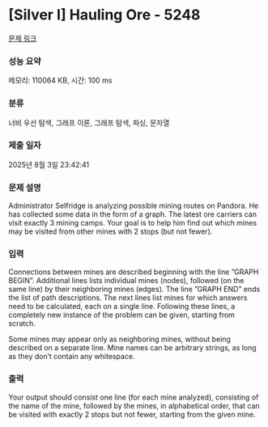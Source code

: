 # [Silver I] Hauling Ore - 5248 

[문제 링크](https://www.acmicpc.net/problem/5248) 

### 성능 요약

메모리: 110064 KB, 시간: 100 ms

### 분류

너비 우선 탐색, 그래프 이론, 그래프 탐색, 파싱, 문자열

### 제출 일자

2025년 8월 3일 23:42:41

### 문제 설명

<p>Administrator Selfridge is analyzing possible mining routes on Pandora. He has collected some data in the form of a graph. The latest ore carriers can visit exactly 3 mining camps. Your goal is to help him find out which mines may be visited from other mines with 2 stops (but not fewer).</p>

### 입력 

 <p>Connections between mines are described beginning with the line ”GRAPH BEGIN”. Additional lines lists individual mines (nodes), followed (on the same line) by their neighboring mines (edges). The line ”GRAPH END” ends the list of path descriptions. The next lines list mines for which answers need to be calculated, each on a single line. Following these lines, a completely new instance of the problem can be given, starting from scratch.</p>

<p>Some mines may appear only as neighboring mines, without being described on a separate line. Mine names can be arbitrary strings, as long as they don’t contain any whitespace.</p>

### 출력 

 <p>Your output should consist one line (for each mine analyzed), consisting of the name of the mine, followed by the mines, in alphabetical order, that can be visited with exactly 2 stops but not fewer, starting from the given mine.</p>

